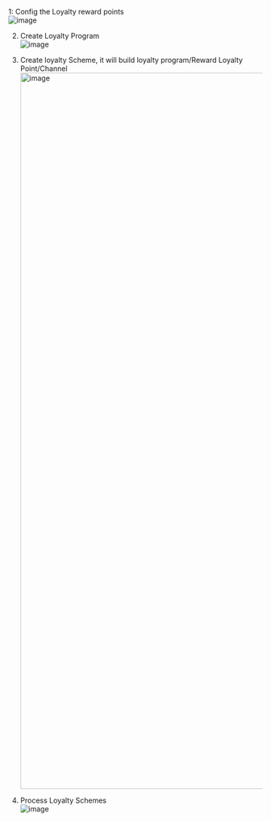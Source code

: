 1:  Config the Loyalty reward points<br/>
![image](https://github.com/user-attachments/assets/901bfad8-877d-4319-9b6e-9426ea81daf1)<br/>

2. Create Loyalty Program<br/>
![image](https://github.com/user-attachments/assets/2b1142a6-8983-4558-9d78-251fc9689ac1) <br/>

3. Create loyalty Scheme, it will build loyalty program/Reward Loyalty Point/Channel <br/>
<img width="1422" alt="image" src="https://github.com/user-attachments/assets/1c9376eb-4693-4ee6-8fae-057c017aed4e"><br/>

4. Process Loyalty Schemes<br/>
   ![image](https://github.com/user-attachments/assets/0eeb93ac-795f-421b-9fcf-75240d358a20)<br/>
